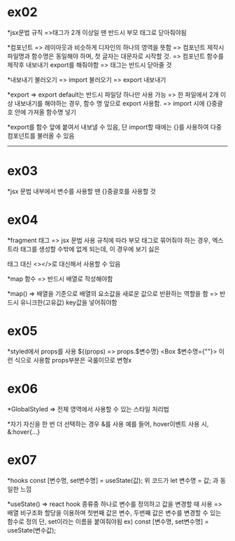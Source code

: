 # ex02

\*jsx문법 규칙
=>태그가 2개 이상일 땐 반드시 부모 태그로 닫아줘야됨

\*컴포넌트
=> 레이아웃과 비슷하게 디자인의 하나의 영역을 뜻함
=> 컴포넌트 제작시 파일명과 함수명은 동일해야 하며,
첫 글자는 대문자로 시작할 것.
=> 컴포넌트 함수를 제작후 내보내기 export를 해줘야함
=> 태그는 반드시 닫아줄 것

\*내보내기 불러오기
=> import 불러오기
=> export 내보내기

\*export
=> export default는 반드시 파일당 하나만 사용 가능
=> 한 파일에서 2개 이상 내보내기를 해야하는 경우,
함수 명 앞으로 export 사용함.
=> import 시에 {}중괄호 안에 가져올 함수명 넣기

\*export를 함수 앞에 붙여서 내보낼 수 있음,
단 import할 때에는 {}를 사용하여 다중 컴포넌트를
불러올 수 있음

---

# ex03

\*jsx 문법 내부에서 변수를 사용할 땐
{}중괄호를 사용할 것

# ex04

\*fragment 태그
=> jsx 문법 사용 규칙에 따라 부모 태그로 묶어줘야 하는 경우, 엑스트라 태그를 생성할 수밖에 없게 되는데, 이 경우에 보기 싫은 <div></div>태그 대신
<></>로 대신해서 사용할 수 있음

\*map 함수
=> 반드시 배열로 작성해야함

\*map()
=> 배열을 기준으로 배열의 요소값을 새로운 값으로 반환하는 역할을 함
=> 반드시 유니크한(고유값) key값을 넣어줘야함

# ex05

\*styled에서 props를 사용
${(props) => props.$변수명}
<Box $변수명={""}></Box>
이런 식으로 사용함
props부분은 국룰이므로 변형x

# ex06

\*GlobalStyled
=> 전체 영역에서 사용할 수 있는 스타일 처리법

\*자기 자신을 한 번 더 선택하는 경우 &를 사용
예를 들어, hover이벤트 사용 시,
&:hover{...}

# ex07

\*hooks
const [변수명, set변수명] = useState(값);
위 코드가 let 변수명 = 값;
과 동일한 느낌

\*useState()
=> react hook 종류중 하나로 변수를 정의하고 값을 변경할 때 사용
=> 배열 비구조화 할당을 이용하며 첫번째 값은 변수,
두번째 값은 변수를 변경할 수 있는 함수로 정의
단, set이라는 이름을 붙여줘야됨
ex)
const [변수명, set변수명] = useState(변수값);
